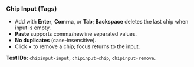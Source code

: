 ### Chip Input (Tags)

- Add with **Enter**, **Comma**, or **Tab**; **Backspace** deletes the last chip when input is empty.
- **Paste** supports comma/newline separated values.
- **No duplicates** (case-insensitive).
- Click × to remove a chip; focus returns to the input.

**Test IDs:** `chipinput-input`, `chipinput-chip`, `chipinput-remove`.
